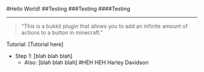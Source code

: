 #Hello World!
##Testing
###Testing
####Testing

---

> "This is a bukkit plugin that allows you to add an infinite amount of actions to a button in minecraft."

Tutorial:
[Tutorial here]
* Step 1: [blah blah blah]
	* Also: [blah blah blah]
#HEH HEH Harley Davidson
